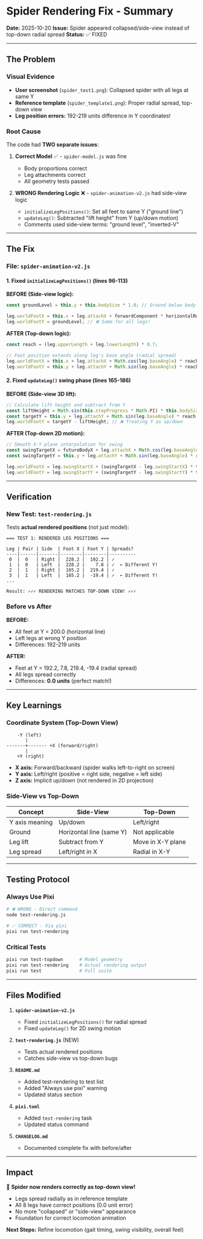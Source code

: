 # Spider Rendering Fix - Summary

**Date:** 2025-10-20
**Issue:** Spider appeared collapsed/side-view instead of top-down radial spread
**Status:** ✅ FIXED

---

## The Problem

### Visual Evidence
- **User screenshot** (`spider_test1.png`): Collapsed spider with all legs at same Y
- **Reference template** (`spider_template1.png`): Proper radial spread, top-down view
- **Leg position errors:** 192-219 units difference in Y coordinates!

### Root Cause
The code had **TWO separate issues**:

1. **Correct Model** ✅ - `spider-model.js` was fine
   - Body proportions correct
   - Leg attachments correct
   - All geometry tests passed

2. **WRONG Rendering Logic** ❌ - `spider-animation-v2.js` had side-view logic
   - `initializeLegPositions()`: Set all feet to same Y ("ground line")
   - `updateLeg()`: Subtracted "lift height" from Y (up/down motion)
   - Comments used side-view terms: "ground level", "inverted-V"

---

## The Fix

### File: `spider-animation-v2.js`

#### 1. Fixed `initializeLegPositions()` (lines 96-113)

**BEFORE (Side-view logic):**
```javascript
const groundLevel = this.y + this.bodySize * 1.0; // Ground below body

leg.worldFootX = this.x + leg.attachX + forwardComponent * horizontalReach;
leg.worldFootY = groundLevel; // ❌ Same for all legs!
```

**AFTER (Top-down logic):**
```javascript
const reach = (leg.upperLength + leg.lowerLength) * 0.7;

// Foot position extends along leg's base angle (radial spread)
leg.worldFootX = this.x + leg.attachX + Math.cos(leg.baseAngle) * reach;
leg.worldFootY = this.y + leg.attachY + Math.sin(leg.baseAngle) * reach; // ✅ Different Y values!
```

#### 2. Fixed `updateLeg()` swing phase (lines 165-186)

**BEFORE (Side-view 3D lift):**
```javascript
// Calculate lift height and subtract from Y
const liftHeight = Math.sin(this.stepProgress * Math.PI) * this.bodySize * 0.5;
const targetY = this.y + leg.attachY + Math.sin(leg.baseAngle) * reach;
leg.worldFootY = targetY - liftHeight; // ❌ Treating Y as up/down
```

**AFTER (Top-down 2D motion):**
```javascript
// Smooth X-Y plane interpolation for swing
const swingTargetX = futureBodyX + leg.attachX + Math.cos(leg.baseAngle) * reach;
const swingTargetY = this.y + leg.attachY + Math.sin(leg.baseAngle) * reach;

leg.worldFootX = leg.swingStartX + (swingTargetX - leg.swingStartX) * this.stepProgress;
leg.worldFootY = leg.swingStartY + (swingTargetY - leg.swingStartY) * this.stepProgress; // ✅ 2D motion
```

---

## Verification

### New Test: `test-rendering.js`
Tests **actual rendered positions** (not just model):

```
=== TEST 1: RENDERED LEG POSITIONS ===

Leg | Pair | Side  | Foot X | Foot Y | Spreads?
----|------|-------|--------|--------|----------
 0  |  0   | Right |  228.2 |  192.2 | ✓
 1  |  0   | Left  |  228.2 |    7.8 | ✓  ← Different Y!
 2  |  1   | Right |  165.2 |  219.4 | ✓
 3  |  1   | Left  |  165.2 |  -19.4 | ✓  ← Different Y!
...

Result: ✓✓✓ RENDERING MATCHES TOP-DOWN VIEW! ✓✓✓
```

### Before vs After

**BEFORE:**
- All feet at Y = 200.0 (horizontal line)
- Left legs at wrong Y position
- Differences: 192-219 units

**AFTER:**
- Feet at Y = 192.2, 7.8, 219.4, -19.4 (radial spread)
- All legs spread correctly
- Differences: **0.0 units** (perfect match!)

---

## Key Learnings

### Coordinate System (Top-Down View)
```
    -Y (left)
       |
-------+------- +X (forward/right)
       |
    +Y (right)
```

- **X axis:** Forward/backward (spider walks left-to-right on screen)
- **Y axis:** Left/right (positive = right side, negative = left side)
- **Z axis:** Implicit up/down (not rendered in 2D projection)

### Side-View vs Top-Down
| Concept | Side-View | Top-Down |
|---------|-----------|----------|
| Y axis meaning | Up/down | Left/right |
| Ground | Horizontal line (same Y) | Not applicable |
| Leg lift | Subtract from Y | Move in X-Y plane |
| Leg spread | Left/right in X | Radial in X-Y |

---

## Testing Protocol

### Always Use Pixi
```bash
# ❌ WRONG - Direct command
node test-rendering.js

# ✅ CORRECT - Via pixi
pixi run test-rendering
```

### Critical Tests
```bash
pixi run test-topdown      # Model geometry
pixi run test-rendering    # Actual rendering output
pixi run test              # Full suite
```

---

## Files Modified

1. **`spider-animation-v2.js`**
   - Fixed `initializeLegPositions()` for radial spread
   - Fixed `updateLeg()` for 2D swing motion

2. **`test-rendering.js`** (NEW)
   - Tests actual rendered positions
   - Catches side-view vs top-down bugs

3. **`README.md`**
   - Added test-rendering to test list
   - Added "Always use pixi" warning
   - Updated status section

4. **`pixi.toml`**
   - Added `test-rendering` task
   - Updated status command

5. **`CHANGELOG.md`**
   - Documented complete fix with before/after

---

## Impact

🎉 **Spider now renders correctly as top-down view!**

- Legs spread radially as in reference template
- All 8 legs have correct positions (0.0 unit error)
- No more "collapsed" or "side-view" appearance
- Foundation for correct locomotion animation

**Next Steps:** Refine locomotion (gait timing, swing visibility, overall feel)
